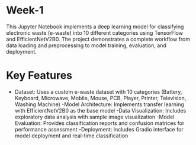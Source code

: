 # Week-1
This Jupyter Notebook implements a deep learning model for classifying electronic waste (e-waste) into 10 different categories using TensorFlow and EfficientNetV2B0. The project demonstrates a complete workflow from data loading and preprocessing to model training, evaluation, and deployment.
# Key Features
- Dataset: Uses a custom e-waste dataset with 10 categories (Battery, Keyboard, Microwave, Mobile, Mouse, PCB, Player, Printer, Television, Washing Machine)
-Model Architecture: Implements transfer learning with EfficientNetV2B0 as the base model
-Data Visualization: Includes exploratory data analysis with sample image visualization
-Model Evaluation: Provides classification reports and confusion matrices for performance assessment
-Deployment: Includes Gradio interface for model deployment and real-time classification
